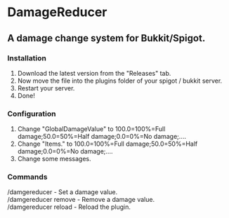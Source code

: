 # DamageReducer
## A damage change system for Bukkit/Spigot.
### Installation
1. Download the latest version from the "Releases" tab.
2. Now move the file into the plugins folder of your spigot / bukkit server.
3. Restart your server.
5. Done!
### Configuration
1. Change "GlobalDamageValue" to 100.0=100%=Full damage;50.0=50%=Half damage;0.0=0%=No damage;....
2. Change "Items.<Type>" to 100.0=100%=Full damage;50.0=50%=Half damage;0.0=0%=No damage;....
3. Change some messages.
### Commands
/damgereducer <Value> - Set a damage value.\
/damgereducer remove - Remove a damage value.\
/damgereducer reload - Reload the plugin.
